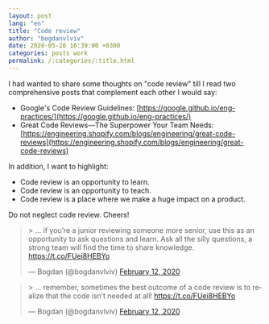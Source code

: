 ```yaml
---
layout: post
lang: "en"
title: "Code review"
author: "bogdanvlviv"
date: 2020-05-20 16:39:00 +0300
categories: posts work
permalink: /:categories/:title.html
---
```


I had wanted to share some thoughts on "code review" till I read two comprehensive posts that complement each other I would say:

- Google's Code Review Guidelines: [https://google.github.io/eng-practices/](https://google.github.io/eng-practices/)
- Great Code Reviews—The Superpower Your Team Needs: [https://engineering.shopify.com/blogs/engineering/great-code-reviews](https://engineering.shopify.com/blogs/engineering/great-code-reviews)

In addition, I want to highlight:

- Code review is an opportunity to learn.
- Code review is an opportunity to teach.
- Code review is a place where we make a huge impact on a product.

Do not neglect code review. Cheers!

<blockquote class="twitter-tweet" data-lang="en"><p lang="en" dir="ltr">&gt; ... if you’re a junior reviewing someone more senior, use this as an opportunity to ask questions and learn. Ask all the silly questions, a strong team will find the time to share knowledge. <a href="https://t.co/FUei8HEBYo">https://t.co/FUei8HEBYo</a></p>&mdash; Bogdan (@bogdanvlviv) <a href="https://twitter.com/bogdanvlviv/status/1227544301699321857?ref_src=twsrc%5Etfw">February 12, 2020</a></blockquote>

<blockquote class="twitter-tweet" data-lang="en"><p lang="en" dir="ltr">&gt; ... remember, sometimes the best outcome of a code review is to realize that the code isn’t needed at all! <a href="https://t.co/FUei8HEBYo">https://t.co/FUei8HEBYo</a></p>&mdash; Bogdan (@bogdanvlviv) <a href="https://twitter.com/bogdanvlviv/status/1227544412064034817?ref_src=twsrc%5Etfw">February 12, 2020</a></blockquote>
